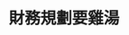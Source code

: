 ---
title: 財務規劃要雞湯
description: 不管財務規劃或是理財規劃，這件事就是無聊不有趣，但為了讓它可以有點事再有點趣，所以我們需要點雞湯，雞湯以外還要點幹話，搭起來才有趣。
image: cover.png

# Badge style
style:
    background: 
    color: 
---